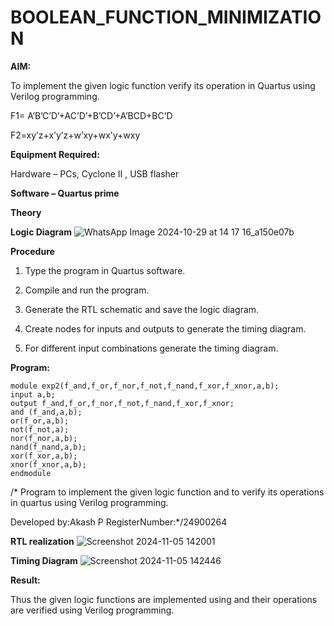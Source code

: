# BOOLEAN_FUNCTION_MINIMIZATION

**AIM:**

To implement the given logic function verify its operation in Quartus using Verilog programming.

F1= A’B’C’D’+AC’D’+B’CD’+A’BCD+BC’D 

F2=xy’z+x’y’z+w’xy+wx’y+wxy

**Equipment Required:**

Hardware – PCs, Cyclone II , USB flasher

**Software – Quartus prime**

**Theory**

**Logic Diagram**
![WhatsApp Image 2024-10-29 at 14 17 16_a150e07b](https://github.com/user-attachments/assets/cbc36a44-ce60-4e5b-a3c0-a774246b781a)

**Procedure**

1.	Type the program in Quartus software.

2.	Compile and run the program.

3.	Generate the RTL schematic and save the logic diagram.

4.	Create nodes for inputs and outputs to generate the timing diagram.

5.	For different input combinations generate the timing diagram.


**Program:**
```
module exp2(f_and,f_or,f_nor,f_not,f_nand,f_xor,f_xnor,a,b);
input a,b;
output f_and,f_or,f_nor,f_not,f_nand,f_xor,f_xnor;
and (f_and,a,b);
or(f_or,a,b);
not(f_not,a);
nor(f_nor,a,b);
nand(f_nand,a,b);
xor(f_xor,a,b);
xnor(f_xnor,a,b);
endmodule
```
/* Program to implement the given logic function and to verify its operations in quartus using Verilog programming. 

Developed by:Akash P RegisterNumber:*/24900264


**RTL realization**
![Screenshot 2024-11-05 142001](https://github.com/user-attachments/assets/aeb13559-1793-4044-b0df-86e6e544016a)

**Timing Diagram**
![Screenshot 2024-11-05 142446](https://github.com/user-attachments/assets/46145ca0-2875-4a29-bb8e-e6ae36c9eea1)

**Result:**

Thus the given logic functions are implemented using and their operations are verified using Verilog programming.

